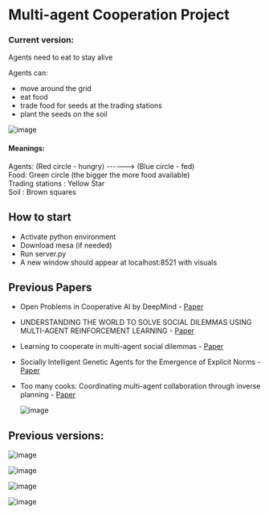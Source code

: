 # Multi-agent Cooperation Project

### Current version:  
Agents need to eat to stay alive    
  
Agents can: 
+ move around the grid
+ eat food
+ trade food for seeds at the trading stations
+ plant the seeds on the soil  

  
![image](https://github.com/camillemolina1/Ind_project/assets/98462350/2e304d0e-8925-485d-af47-f1da94f80a86)

  
#### Meanings:  
Agents: (Red circle - hungry)  ------>  (Blue circle - fed)   
Food: Green circle (the bigger the more food available)  
Trading stations : Yellow Star  
Soil : Brown squares
  
  
  
## How to start

+ Activate python environment
+ Download mesa (if needed)
+ Run server.py
+ A new window should appear at localhost:8521 with visuals



## Previous Papers

+ Open Problems in Cooperative AI by DeepMind - [Paper](https://arxiv.org/pdf/2012.08630.pdf)  
+ UNDERSTANDING THE WORLD TO SOLVE SOCIAL DILEMMAS USING MULTI-AGENT REINFORCEMENT LEARNING - [Paper](https://arxiv.org/pdf/2305.11358.pdf)
+ Learning to cooperate in multi-agent social dilemmas - [Paper](https://www.researchgate.net/publication/221456198_Learning_to_cooperate_in_multi-agent_social_dilemmas)
+ Socially Intelligent Genetic Agents for the Emergence of Explicit Norms - [Paper](https://niravajmeri.github.io/docs/IJCAI22-SIGA.pdf)
+ Too many cooks: Coordinating multi-agent collaboration through inverse planning - [Paper](https://dspace.mit.edu/bitstream/handle/1721.1/138369/0157.pdf?sequence=2&isAllowed=y)
    
  
    ![image](https://github.com/camillemolina1/Ind_project/assets/98462350/9ce96e66-06f6-4330-8e6e-9b4d9eaaf264)

  
   
## Previous versions:  
  

![image](https://github.com/camillemolina1/Ind_project/assets/98462350/831166e6-39fc-4623-92e0-fe199575db98)
  
![image](https://github.com/camillemolina1/Ind_project/assets/98462350/8101e2c8-e268-49a0-aa0c-4bba25ebb900)
  
![image](https://github.com/camillemolina1/Ind_project/assets/98462350/02b0d9ae-38c3-42d7-97ac-6cbb86173d20)  
  
![image](https://github.com/camillemolina1/Ind_project/assets/98462350/aec96c37-bafe-4381-bc6b-5066adba2fd1)


